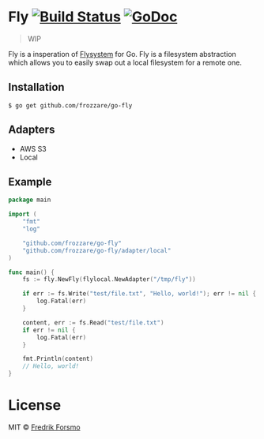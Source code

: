 # Fly [![Build Status](https://travis-ci.org/frozzare/go-fly.svg?branch=master)](https://travis-ci.org/frozzare/go-fly) [![GoDoc](https://godoc.org/github.com/frozzare/go-fly?status.svg)](https://godoc.org/github.com/frozzare/go-fly)

> WIP

Fly is a insperation of [Flysystem](https://flysystem.thephpleague.com/) for Go. Fly is a filesystem abstraction which allows you to easily swap out a local filesystem for a remote one.

## Installation

```
$ go get github.com/frozzare/go-fly
```

## Adapters

* AWS S3
* Local

## Example

```go
package main

import (
    "fmt"
    "log"

	"github.com/frozzare/go-fly"
    "github.com/frozzare/go-fly/adapter/local"
)

func main() {
	fs := fly.NewFly(flylocal.NewAdapter("/tmp/fly"))

	if err := fs.Write("test/file.txt", "Hello, world!"); err != nil {
		log.Fatal(err)
	}

	content, err := fs.Read("test/file.txt")
	if err != nil {
		log.Fatal(err)
	}

	fmt.Println(content)
	// Hello, world!
}
```

# License

MIT © [Fredrik Forsmo](https://github.com/frozzare)